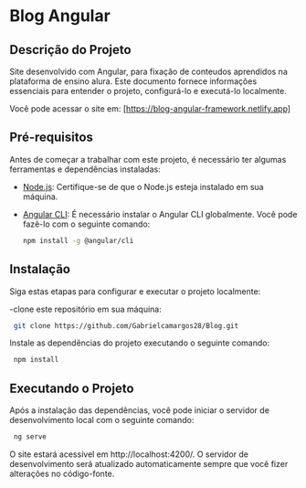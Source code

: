 # Blog Angular

## Descrição do Projeto

Site desenvolvido com Angular, para fixação de conteudos aprendidos na plataforma de ensino alura. Este documento fornece informações essenciais para entender o projeto, configurá-lo e executá-lo localmente.

Você pode acessar o site em: [https://blog-angular-framework.netlify.app]

## Pré-requisitos

Antes de começar a trabalhar com este projeto, é necessário ter algumas ferramentas e dependências instaladas:

- [Node.js](https://nodejs.org/): Certifique-se de que o Node.js esteja instalado em sua máquina.
- [Angular CLI](https://angular.io/cli): É necessário instalar o Angular CLI globalmente. Você pode fazê-lo com o seguinte comando:

  ```bash
  npm install -g @angular/cli

## Instalação

Siga estas etapas para configurar e executar o projeto localmente:

-clone este repositório em sua máquina: 

  ```bash
   git clone https://github.com/Gabrielcamargos28/Blog.git
   ```
Instale as dependências do projeto executando o seguinte comando:

  ```bash
   npm install
   ```
## Executando o Projeto

Após a instalação das dependências, você pode iniciar o servidor de desenvolvimento local com o seguinte comando:
  ```bash
   ng serve
  ```
O site estará acessível em http://localhost:4200/. O servidor de desenvolvimento será atualizado automaticamente sempre que você fizer alterações no código-fonte.


